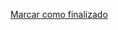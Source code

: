 <a onclick="test()" href="https://fx-learning.mgait.services/finish/services-systemv" target="_parent" class="btn primary-btn">Marcar como finalizado</a>
